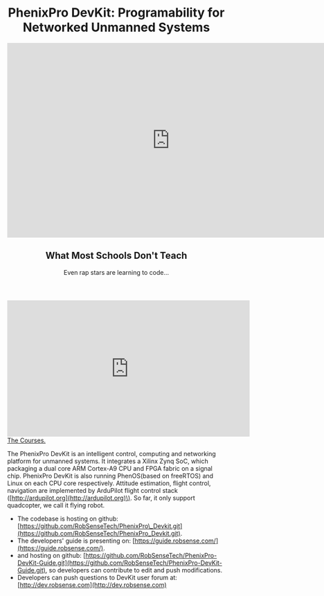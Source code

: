 # <div align = center> PhenixPro DevKit: Programability for Networked Unmanned Systems

<div align = center>
<iframe width="750" height="450" src="http://www.youtube.com/embed/xCQVF-IcDbg" frameborder="0" allowfullscreen></iframe>
<meta name="apple-mobile-web-app-capable" content="yes">
</div>

<div class="wrapper wrapper-style2">
<article id="work">
  <header>
    <h2>What Most Schools Don't Teach</h2>
    <p>Even rap stars are learning to code...</p>
  </header>
 <div class="video-container">
<iframe width="560" height="315" src="https://www.youtube.com/embed/nKIu9yen5nc?rel=0" frameborder="0" allowfullscreen></iframe>
  </div>
<a href="#courses" class="button button-big">The Courses.</a>

</article>
 </div>

The PhenixPro DevKit is an intelligent control, computing and networking platform for unmanned systems. It integrates a Xilinx Zynq SoC, which packaging a dual core ARM Cortex-A9 CPU and FPGA fabric on a signal chip. PhenixPro DevKit is also running PhenOS\(based on freeRTOS\) and Linux on each CPU core respectively. Attitude estimation, flight control, navigation are implemented by ArduPilot flight control stack \([http://ardupilot.org](http://ardupilot.org)\). So far, it only support quadcopter, we call it flying robot.

* The codebase is hosting on github: [https://github.com/RobSenseTech/PhenixPro\_Devkit.git](https://github.com/RobSenseTech/PhenixPro_Devkit.git).
* The developers' guide is presenting on: [https://guide.robsense.com/](https://guide.robsense.com/).
* and hosting on github: [https://github.com/RobSenseTech/PhenixPro-DevKit-Guide.git](https://github.com/RobSenseTech/PhenixPro-DevKit-Guide.git), so developers can contribute to edit and push modifications.
* Developers can push questions to DevKit user forum at: [http://dev.robsense.com](http://dev.robsense.com)

<div align = center>
<!--<img src="images/mmexport14.png" width = "80%" />--->
</div>
